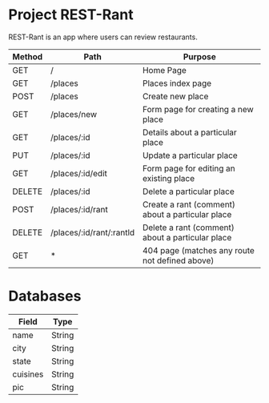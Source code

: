 # Project REST-Rant

REST-Rant is an app where users can review restaurants.

|Method|Path                    |Purpose                                         |
|------|------------------------|------------------------------------------------|
|GET   |/                       |Home Page                                       |
|GET   |/places                 |Places index page                               |
|POST  |/places                 |Create new place                                |
|GET   |/places/new             |Form page for creating a new place              |
|GET   |/places/:id             |Details about a particular place                |
|PUT   |/places/:id             |Update a particular place                       |
|GET   |/places/:id/edit        |Form page for editing an existing place         |
|DELETE|/places/:id             |Delete a particular place                       |
|POST  |/places/:id/rant        |Create a rant (comment) about a particular place|
|DELETE|/places/:id/rant/:rantld|Delete a rant (comment) about a particular place|
|GET   | *                      |404 page (matches any route not defined above)  |

# Databases

|Field   |Type  |
|--------|------|
|name    |String|
|city    |String|
|state   |String|
|cuisines|String|
|pic     |String|